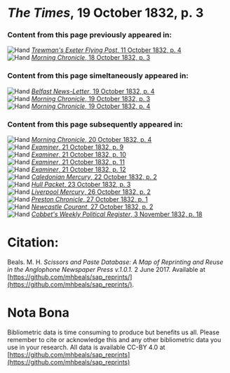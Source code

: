 # *The Times*, 19 October 1832, p. 3  
  
### Content from this page previously appeared in:  
![Hand](http://scissorsandpaste.net/wp-content/uploads/2017/06/smallhandpointer.png) [*Trewman's Exeter Flying Post*, 11 October 1832, p. 4](https://mhbeals.github.io/sap_html/Trewman's-Exeter-Flying-Post/Trewman's-Exeter-Flying-Post-11-October-1832-p-4)  
![Hand](http://scissorsandpaste.net/wp-content/uploads/2017/06/smallhandpointer.png) [*Morning Chronicle*, 18 October 1832, p. 3](https://mhbeals.github.io/sap_html/Morning-Chronicle/Morning-Chronicle-18-October-1832-p-3)  
  
### Content from this page simeltaneously appeared in:  
![Hand](http://scissorsandpaste.net/wp-content/uploads/2017/06/smallhandpointer.png) [*Belfast News-Letter*, 19 October 1832, p. 4](https://mhbeals.github.io/sap_html/Belfast-News-Letter/Belfast-News-Letter-19-October-1832-p-4)  
![Hand](http://scissorsandpaste.net/wp-content/uploads/2017/06/smallhandpointer.png) [*Morning Chronicle*, 19 October 1832, p. 3](https://mhbeals.github.io/sap_html/Morning-Chronicle/Morning-Chronicle-19-October-1832-p-3)  
![Hand](http://scissorsandpaste.net/wp-content/uploads/2017/06/smallhandpointer.png) [*Morning Chronicle*, 19 October 1832, p. 4](https://mhbeals.github.io/sap_html/Morning-Chronicle/Morning-Chronicle-19-October-1832-p-4)  
  
### Content from this page subsequently appeared in:  
![Hand](http://scissorsandpaste.net/wp-content/uploads/2017/06/smallhandpointer.png) [*Morning Chronicle*, 20 October 1832, p. 4](https://mhbeals.github.io/sap_html/Morning-Chronicle/Morning-Chronicle-20-October-1832-p-4)  
![Hand](http://scissorsandpaste.net/wp-content/uploads/2017/06/smallhandpointer.png) [*Examiner*, 21 October 1832, p. 9](https://mhbeals.github.io/sap_html/Examiner/Examiner-21-October-1832-p-9)  
![Hand](http://scissorsandpaste.net/wp-content/uploads/2017/06/smallhandpointer.png) [*Examiner*, 21 October 1832, p. 10](https://mhbeals.github.io/sap_html/Examiner/Examiner-21-October-1832-p-10)  
![Hand](http://scissorsandpaste.net/wp-content/uploads/2017/06/smallhandpointer.png) [*Examiner*, 21 October 1832, p. 11](https://mhbeals.github.io/sap_html/Examiner/Examiner-21-October-1832-p-11)  
![Hand](http://scissorsandpaste.net/wp-content/uploads/2017/06/smallhandpointer.png) [*Examiner*, 21 October 1832, p. 12](https://mhbeals.github.io/sap_html/Examiner/Examiner-21-October-1832-p-12)  
![Hand](http://scissorsandpaste.net/wp-content/uploads/2017/06/smallhandpointer.png) [*Caledonian Mercury*, 22 October 1832, p. 2](https://mhbeals.github.io/sap_html/Caledonian-Mercury/Caledonian-Mercury-22-October-1832-p-2)  
![Hand](http://scissorsandpaste.net/wp-content/uploads/2017/06/smallhandpointer.png) [*Hull Packet*, 23 October 1832, p. 3](https://mhbeals.github.io/sap_html/Hull-Packet/Hull-Packet-23-October-1832-p-3)  
![Hand](http://scissorsandpaste.net/wp-content/uploads/2017/06/smallhandpointer.png) [*Liverpool Mercury*, 26 October 1832, p. 2](https://mhbeals.github.io/sap_html/Liverpool-Mercury/Liverpool-Mercury-26-October-1832-p-2)  
![Hand](http://scissorsandpaste.net/wp-content/uploads/2017/06/smallhandpointer.png) [*Preston Chronicle*, 27 October 1832, p. 1](https://mhbeals.github.io/sap_html/Preston-Chronicle/Preston-Chronicle-27-October-1832-p-1)  
![Hand](http://scissorsandpaste.net/wp-content/uploads/2017/06/smallhandpointer.png) [*Newcastle Courant*, 27 October 1832, p. 2](https://mhbeals.github.io/sap_html/Newcastle-Courant/Newcastle-Courant-27-October-1832-p-2)  
![Hand](http://scissorsandpaste.net/wp-content/uploads/2017/06/smallhandpointer.png) [*Cobbet's Weekly Political Register*, 3 November 1832, p. 18](https://mhbeals.github.io/sap_html/Cobbet's-Weekly-Political-Register/Cobbet's-Weekly-Political-Register-3-November-1832-p-18)  


# Citation: 

Beals. M. H. *Scissors and Paste Database: A Map of Reprinting and Reuse in the Anglophone Newspaper Press v.1.0.1.* 2 June 2017. Available at [https://github.com/mhbeals/sap_reprints/](https://github.com/mhbeals/sap_reprints/). 

# Nota Bona

Bibliometric data is time consuming to produce but benefits us all. Please remember to cite or acknowledge this and any other bibliometric data you use in your research. All data is available CC-BY 4.0 at [https://github.com/mhbeals/sap_reprints](https://github.com/mhbeals/sap_reprints)